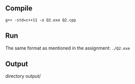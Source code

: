 ## Compile
`g++ -std=c++11 -o Q2.exe Q2.cpp`

## Run
The same format as mentioned in the assignment:
`./Q2.exe`

## Output
directory output/